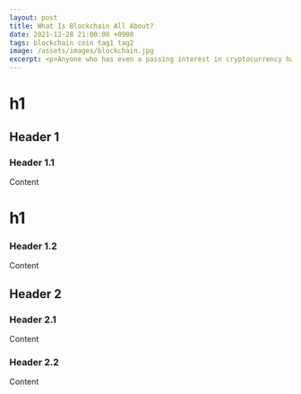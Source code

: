 ```yaml
---
layout: post
title: What Is Blockchain All About?
date: 2021-12-28 21:00:00 +0900
tags: blockchain coin tag1 tag2
image: /assets/images/blockchain.jpg
excerpt: <p>Anyone who has even a passing interest in cryptocurrency has probably heard the word ‘blockchain’ branded about. But how does it work? Read all about it here.</p>
---
```


# h1

## Header 1

### Header 1.1

Content

# h1

### Header 1.2

Content

## Header 2

### Header 2.1

Content

### Header 2.2

Content
